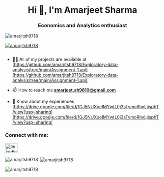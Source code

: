 <h1 align="center">Hi 👋, I'm Amarjeet Sharma</h1>
<h3 align="center">Economics and Analytics enthusiast</h3>

<p align="left"> <img src="https://komarev.com/ghpvc/?username=amarjitsh9718&label=Profile%20views&color=0e75b6&style=flat" alt="amarjitsh9718" /> </p>

<p align="left"> <a href="https://github.com/ryo-ma/github-profile-trophy"><img src="https://github-profile-trophy.vercel.app/?username=amarjitsh9718" alt="amarjitsh9718" /></a> </p>

<p align="left"> <a href="https://twitter.com/" target="blank"><img src="https://img.shields.io/twitter/follow/?logo=twitter&style=for-the-badge" alt="" /></a> </p>

- 👨‍💻 All of my projects are available at [https://github.com/amarjitsh9718/Exploratory-data-analysis/tree/main/Assignment-1.api](https://github.com/amarjitsh9718/Exploratory-data-analysis/tree/main/Assignment-1.api)

- 📫 How to reach me **amarjeet.sh9810@gmail.com**

- 📄 Know about my experiences [https://drive.google.com/file/d/1GJ5NUXoeIMYwtL0j3sTymoRhvLjisphT/view?usp=sharing](https://drive.google.com/file/d/1GJ5NUXoeIMYwtL0j3sTymoRhvLjisphT/view?usp=sharing)

<h3 align="left">Connect with me:</h3>
<p align="left">
<a href="https://linkedin.com/in/linkedin.com/in/amarjeet-sharma-758252195" target="blank"><img align="center" src="https://cdn.jsdelivr.net/npm/simple-icons@3.0.1/icons/linkedin.svg" alt="linkedin.com/in/amarjeet-sharma-758252195" height="30" width="40" /></a>
</p>

<p><img align="left" src="https://github-readme-stats.vercel.app/api/top-langs?username=amarjitsh9718&show_icons=true&locale=en&layout=compact" alt="amarjitsh9718" /></p>

<p>&nbsp;<img align="center" src="https://github-readme-stats.vercel.app/api?username=amarjitsh9718&show_icons=true&locale=en" alt="amarjitsh9718" /></p>

<p><img align="center" src="https://github-readme-streak-stats.herokuapp.com/?user=amarjitsh9718&" alt="amarjitsh9718" /></p>
